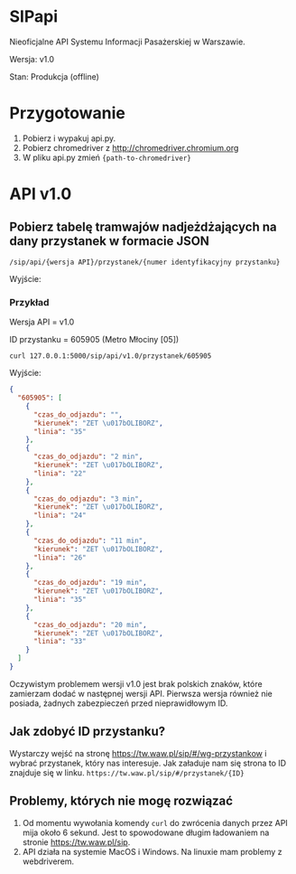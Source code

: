 # SIPapi
Nieoficjalne API Systemu Informacji Pasażerskiej w Warszawie.

Wersja: v1.0

Stan: Produkcja (offline)
# Przygotowanie
1.  Pobierz i wypakuj api.py.
2.  Pobierz chromedriver z http://chromedriver.chromium.org
3.  W pliku api.py zmień `{path-to-chromedriver}`
# API v1.0
## Pobierz tabelę tramwajów nadjeżdżających na dany przystanek w formacie JSON
`/sip/api/{wersja API}/przystanek/{numer identyfikacyjny przystanku}`

Wyjście: 
### Przykład
Wersja API = v1.0

ID przystanku = 605905 (Metro Młociny [05])

`curl 127.0.0.1:5000/sip/api/v1.0/przystanek/605905`

Wyjście: 
``` JSON
{
  "605905": [
    {
      "czas_do_odjazdu": "",
      "kierunek": "ZET \u017bOLIBORZ",
      "linia": "35"
    },
    {
      "czas_do_odjazdu": "2 min",
      "kierunek": "ZET \u017bOLIBORZ",
      "linia": "22"
    },
    {
      "czas_do_odjazdu": "3 min",
      "kierunek": "ZET \u017bOLIBORZ",
      "linia": "24"
    },
    {
      "czas_do_odjazdu": "11 min",
      "kierunek": "ZET \u017bOLIBORZ",
      "linia": "26"
    },
    {
      "czas_do_odjazdu": "19 min",
      "kierunek": "ZET \u017bOLIBORZ",
      "linia": "35"
    },
    {
      "czas_do_odjazdu": "20 min",
      "kierunek": "ZET \u017bOLIBORZ",
      "linia": "33"
    }
  ]
}
````
Oczywistym problemem wersji v1.0 jest brak polskich znaków, które zamierzam dodać w następnej wersji API. Pierwsza wersja również nie posiada, żadnych zabezpieczeń przed nieprawidłowym ID.

## Jak zdobyć ID przystanku?
Wystarczy wejść na stronę https://tw.waw.pl/sip/#/wg-przystankow i wybrać przystanek, który nas interesuje. Jak załaduje nam się strona to ID znajduje się w linku. `https://tw.waw.pl/sip/#/przystanek/{ID}`

## Problemy, których nie mogę rozwiązać
1.  Od momentu wywołania komendy `curl` do zwrócenia danych przez API mija około 6 sekund. Jest to spowodowane długim ładowaniem na stronie https://tw.waw.pl/sip. 
2.  API działa na systemie MacOS i Windows. Na linuxie mam problemy z webdriverem.
